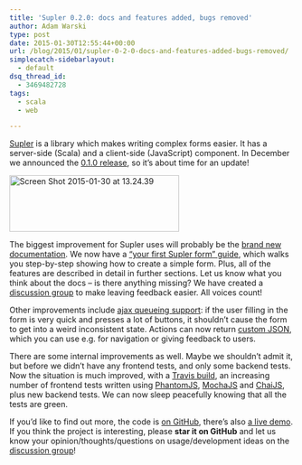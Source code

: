 ```yaml
---
title: 'Supler 0.2.0: docs and features added, bugs removed'
author: Adam Warski
type: post
date: 2015-01-30T12:55:44+00:00
url: /blog/2015/01/supler-0-2-0-docs-and-features-added-bugs-removed/
simplecatch-sidebarlayout:
  - default
dsq_thread_id:
  - 3469482728
tags:
  - scala
  - web

---
```

[Supler][1] is a library which makes writing complex forms easier. It has a server-side (Scala) and a client-side (JavaScript) component. In December we announced the [0.1.0 release][2], so it’s about time for an update!

<a href="http://www.warski.org/blog/2015/01/supler-0-2-0-docs-and-features-added-bugs-removed/screen-shot-2015-01-30-at-13-24-39/" rel="attachment wp-att-1520"><img loading="lazy" decoding="async" src="http://www.warski.org/blog/wp-content/uploads/2015/01/Screen-Shot-2015-01-30-at-13.24.39-300x100.png" alt="Screen Shot 2015-01-30 at 13.24.39" width="300" height="100" class="aligncenter size-medium wp-image-1520" srcset="https://www.warski.org/blog/wp-content/uploads/2015/01/Screen-Shot-2015-01-30-at-13.24.39-300x100.png 300w, https://www.warski.org/blog/wp-content/uploads/2015/01/Screen-Shot-2015-01-30-at-13.24.39-255x85.png 255w, https://www.warski.org/blog/wp-content/uploads/2015/01/Screen-Shot-2015-01-30-at-13.24.39-210x70.png 210w, https://www.warski.org/blog/wp-content/uploads/2015/01/Screen-Shot-2015-01-30-at-13.24.39.png 972w" sizes="(max-width: 300px) 100vw, 300px" /></a>

The biggest improvement for Supler uses will probably be the [brand new documentation][3]. We now have a [“your first Supler form” guide][4], which walks you step-by-step showing how to create a simple form. Plus, all of the features are described in detail in further sections. Let us know what you think about the docs &#8211; is there anything missing? We have created a [discussion group][5] to make leaving feedback easier. All voices count!

Other improvements include [ajax queueing support][6]: if the user filling in the form is very quick and presses a lot of buttons, it shouldn’t cause the form to get into a weird inconsistent state. Actions can now return [custom JSON][7], which you can use e.g. for navigation or giving feedback to users.

There are some internal improvements as well. Maybe we shouldn’t admit it, but before we didn’t have any frontend tests, and only some backend tests. Now the situation is much improved, with a [Travis build][8], an increasing number of frontend tests written using [PhantomJS][9], [MochaJS][10] and [ChaiJS][11], plus new backend tests. We can now sleep peacefully knowing that all the tests are green.

If you’d like to find out more, the code is [on GitHub][1], there’s also [a live demo][12]. If you think the project is interesting, please **star it on GitHub** and let us know your opinion/thoughts/questions on usage/development ideas on the [discussion group][5]!

 [1]: https://github.com/softwaremill/supler
 [2]: http://www.warski.org/blog/2014/12/supler-0-1-0-complex-forms-made-easier/
 [3]: http://docs.supler.io
 [4]: http://docs.supler.io/en/latest/first.html#first
 [5]: https://groups.google.com/forum/#!forum/supler
 [6]: http://docs.supler.io/en/latest/frontend/refreshes.html
 [7]: http://docs.supler.io/en/latest/backend/formdef/actions.html
 [8]: https://travis-ci.org/softwaremill/supler
 [9]: http://phantomjs.org
 [10]: http://mochajs.org
 [11]: http://chaijs.com
 [12]: http://supler.softwaremill.com/site/index.html
